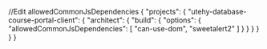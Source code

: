 //Edit allowedCommonJsDependencies
{
    "projects": {
      "utehy-database-course-portal-client": {
        "architect": {
          "build": {
            "options": {
              "allowedCommonJsDependencies": [
                "can-use-dom",
                "sweetalert2"
              ]
            }
          }
        }
      }
    }
  }
  